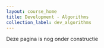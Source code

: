```yaml
---
layout: course_home
title: Development - Algorithms
collection_label: dev_algorithms
---
```


Deze pagina is nog onder constructie
